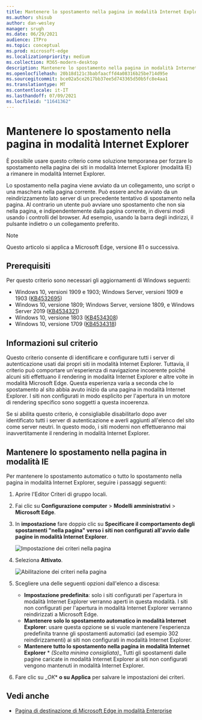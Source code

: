 ```yaml
---
title: Mantenere lo spostamento nella pagina in modalità Internet Explorer
ms.author: shisub
author: dan-wesley
manager: srugh
ms.date: 06/29/2021
audience: ITPro
ms.topic: conceptual
ms.prod: microsoft-edge
ms.localizationpriority: medium
ms.collection: M365-modern-desktop
description: Mantenere lo spostamento nella pagina in modalità Internet Explorer
ms.openlocfilehash: 20b18d121c3babfaacffd4a08316b25be714d95e
ms.sourcegitcommit: bce02a5ce2617bb37ee5d743365d50b5fc8e4aa1
ms.translationtype: MT
ms.contentlocale: it-IT
ms.lasthandoff: 07/09/2021
ms.locfileid: "11641362"
---
```

# <a name="keep-in-page-navigation-in-internet-explorer-mode"></a>Mantenere lo spostamento nella pagina in modalità Internet Explorer

È possibile usare questo criterio come soluzione temporanea per forzare lo spostamento nella pagina dei siti in modalità Internet Explorer (modalità IE) a rimanere in modalità Internet Explorer.

Lo spostamento nella pagina viene avviato da un collegamento, uno script o una maschera nella pagina corrente. Può essere anche avviato da un reindirizzamento lato server di un precedente tentativo di spostamento nella pagina. Al contrario un utente può avviare uno spostamento che non sia nella pagina, e indipendentemente dalla pagina corrente, in diversi modi usando i controlli del browser. Ad esempio, usando la barra degli indirizzi, il pulsante indietro o un collegamento preferito.

>[!NOTE]
>Questo articolo si applica a Microsoft Edge, versione 81 o successiva.

## <a name="prerequisites"></a>Prerequisiti

Per questo criterio sono necessari gli aggiornamenti di Windows seguenti:

- Windows 10, versioni 1909 e 1903; Windows Server, versioni 1909 e 1903  ([KB4532695](https://support.microsoft.com/help/4532695))
- Windows 10, versione 1809; Windows Server, versione 1809, e Windows Server 2019 ([KB4534321](https://support.microsoft.com/help/4534321))
- Windows 10, versione 1803 ([KB4534308](https://support.microsoft.com/help/4534308))
- Windows 10, versione 1709 ([KB4534318](https://support.microsoft.com/help/4534318))


## <a name="about-this-policy"></a>Informazioni sul criterio

Questo criterio consente di identificare e configurare tutti i server di autenticazione usati dai propri siti in modalità Internet Explorer. Tuttavia, il criterio può comportare un'esperienza di navigazione incoerente poiché alcuni siti effettuano il rendering in modalità Internet Explorer e altre volte in modalità Microsoft Edge. Questa esperienza varia a seconda che lo spostamento al sito abbia avuto inizio da una pagina in modalità Internet Explorer. I siti non configurati in modo esplicito per l'apertura in un motore di rendering specifico sono soggetti a questa incoerenza.

Se si abilita questo criterio, è consigliabile disabilitarlo dopo aver identificato tutti i server di autenticazione e averli aggiunti all'elenco del sito come server neutri. In questo modo, i siti moderni non effettueranno mai inavvertitamente il rendering in modalità Internet Explorer.

## <a name="keep-in-page-navigation-in-ie-mode"></a>Mantenere lo spostamento nella pagina in modalità IE

Per mantenere lo spostamento automatico o tutto lo spostamento nella pagina in modalità Internet Explorer, seguire i passaggi seguenti:

1. Aprire l'Editor Criteri di gruppo locali.
2. Fai clic su **Configurazione computer** > **Modelli amministrativi** > **Microsoft Edge**.
3. In **impostazione** fare doppio clic su **Specificare il comportamento degli spostamenti "nella pagina" verso i siti non configurati all'avvio dalle pagine in modalità Internet Explorer**.

   ![Impostazione dei criteri nella pagina](media/edge-learnmore-inpage-nav/learnmore-in-page-nav-settings.png)

4. Seleziona **Attivato**. 

   ![Abilitazione dei criteri nella pagina](media/edge-learnmore-inpage-nav/learnmore-in-page-nav-enable.png)

5. Scegliere una delle seguenti opzioni dall'elenco a discesa:

   - **Impostazione predefinita**: solo i siti configurati per l'apertura in modalità Internet Explorer verranno aperti in questa modalità. I siti non configurati per l'apertura in modalità Internet Explorer verranno reindirizzati a Microsoft Edge.
   - **Mantenere solo lo spostamento automatico in modalità Internet Explorer**: usare questa opzione se si vuole mantenere l'esperienza predefinita tranne gli spostamenti automatici (ad esempio 302 reindirizzamenti) ai siti non configurati in modalità Internet Explorer.
   - **Mantenere tutto lo spostamento nella pagina in modalità Internet Explorer**  * *_(Scelta minima consigliata)_*_ Tutti gli spostamenti dalle pagine caricate in modalità Internet Explorer ai siti non configurati vengono mantenuti in modalità Internet Explorer.

6. Fare clic su _*OK** **o su Applica** per salvare le impostazioni dei criteri.

## <a name="see-also"></a>Vedi anche

- [Pagina di destinazione di Microsoft Edge in modalità Enterprise](https://aka.ms/EdgeEnterprise)
